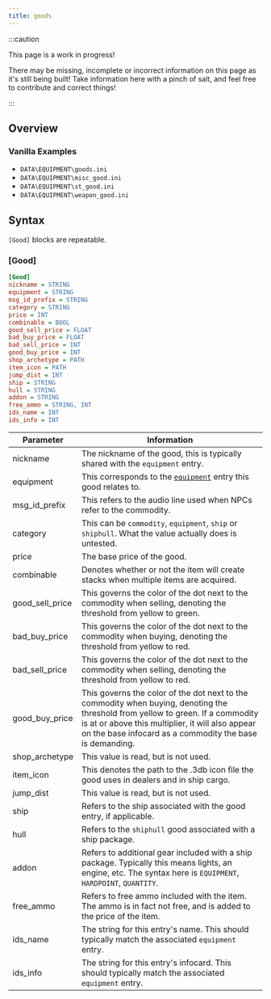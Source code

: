 ```yaml
---
title: goods
---
```


:::caution

This page is a work in progress!

There may be missing, incomplete or incorrect information on this page as it's still being built! Take information here with a pinch of salt, and feel free to contribute and correct things!

:::

## Overview


### Vanilla Examples

* `DATA\EQUIPMENT\goods.ini`
* `DATA\EQUIPMENT\misc_good.ini`
* `DATA\EQUIPMENT\st_good.ini`
* `DATA\EQUIPMENT\weapon_good.ini`

## Syntax

`[Good]` blocks are repeatable.

### [Good]

```ini
[Good]
nickname = STRING
equipment = STRING
msg_id_prefix = STRING
category = STRING
price = INT
combinable = BOOL
good_sell_price = FLOAT
bad_buy_price = FLOAT
bad_sell_price = INT
good_buy_price = INT
shop_archetype = PATH
item_icon = PATH
jump_dist = INT
ship = STRING
hull = STRING
addon = STRING
free_ammo = STRING, INT
ids_name = INT
ids_info = INT
```

| Parameter       | Information                                                                                                                                                                                                                                     |
| --------------- | ----------------------------------------------------------------------------------------------------------------------------------------------------------------------------------------------------------------------------------------------- |
| nickname        | The nickname of the good, this is typically shared with the `equipment` entry.                                                                                                                                                                  |
| equipment       | This corresponds to the [`equipment`](./equipment.md) entry this good relates to.                                                                                                                                                               |
| msg_id_prefix   | This refers to the audio line used when NPCs refer to the commodity.                                                                                                                                                                            |
| category        | This can be `commodity`, `equipment`, `ship` or `shiphull`. What the value actually does is untested.                                                                                                                                           |
| price           | The base price of the good.                                                                                                                                                                                                                     |
| combinable      | Denotes whether or not the item will create stacks when multiple items are acquired.                                                                                                                                                            |
| good_sell_price | This governs the color of the dot next to the commodity when selling, denoting the threshold from yellow to green.                                                                                                                              |
| bad_buy_price   | This governs the color of the dot next to the commodity when buying, denoting the threshold from yellow to red.                                                                                                                                 |
| bad_sell_price  | This governs the color of the dot next to the commodity when selling, denoting the threshold from yellow to red.                                                                                                                                |
| good_buy_price  | This governs the color of the dot next to the commodity when buying, denoting the threshold from yellow to green. If a commodity is at or above this multiplier, it will also appear on the base infocard as a commodity the base is demanding. |
| shop_archetype  | This value is read, but is not used.                                                                                                                                                                                                            |
| item_icon       | This denotes the path to the .3db icon file the good uses in dealers and in ship cargo.                                                                                                                                                         |
| jump_dist       | This value is read, but is not used.                                                                                                                                                                                                            |
| ship            | Refers to the ship associated with the good entry, if applicable.                                                                                                                                                                               |
| hull            | Refers to the `shiphull` good associated with a ship package.                                                                                                                                                                                   |
| addon           | Refers to additional gear included with a ship package. Typically this means lights, an engine, etc. The syntax here is `EQUIPMENT`, `HARDPOINT`, `QUANTITY`.                                                                                   |
| free_ammo       | Refers to free ammo included with the item. The ammo is in fact not free, and is added to the price of the item.                                                                                                                                |
| ids_name        | The string for this entry's name. This should typically match the associated `equipment` entry.                                                                                                                                                 |
| ids_info        | The string for this entry's infocard. This should typically match the associated `equipment` entry.                                                                                                                                             |
